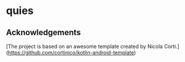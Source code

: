 # quies

## Acknowledgements

[The project is based on an awesome template created by Nicola Corti.]
(https://github.com/cortinico/kotlin-android-template)


